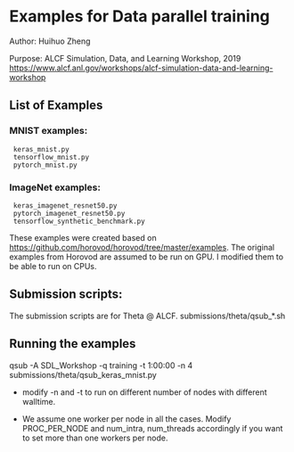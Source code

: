 # Examples for Data parallel training 

Author: Huihuo Zheng

Purpose: ALCF Simulation, Data, and Learning Workshop, 2019 <https://www.alcf.anl.gov/workshops/alcf-simulation-data-and-learning-workshop>

## List of Examples 

### MNIST examples:
     keras_mnist.py
     tensorflow_mnist.py
     pytorch_mnist.py

### ImageNet examples:
     keras_imagenet_resnet50.py
     pytorch_imagenet_resnet50.py
     tensorflow_synthetic_benchmark.py

These examples were created based on https://github.com/horovod/horovod/tree/master/examples. The original examples from Horovod are assumed to be run on GPU. I modified them to be able to run on CPUs.

## Submission scripts:
   The submission scripts are for Theta @ ALCF.	
    submissions/theta/qsub_*.sh

## Running the examples
   qsub -A SDL_Workshop -q training -t 1:00:00 -n 4 submissions/theta/qsub_keras_mnist.py
       
   * modify -n and -t to run on different number of nodes with different walltime. 

   * We assume one worker per node in all the cases. Modify PROC_PER_NODE and num_intra, num_threads accordingly if you want to set more than one workers per node. 